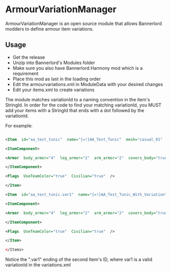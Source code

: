 
# ArmourVariationManager

ArmourVariationManager is an open source module that allows Bannerlord modders to define armour item variations.

## Usage
* Get the release
* Unzip into Bannerlord's Modules folder
* Make sure you also have Bannerlord.Harmony mod which is a requirement
* Place this mod as last in the loading order
* Edit the armourvariations.xml in ModuleData with your desired changes
* Edit your items.xml to create variations

The module matches variationId to a naming convention in the item's StringId. In order for the code to find your matching variationId, you MUST add your items with a StringId that ends with a dot followed by the variationId.

For example:
```xml <Items>

<Item  id="aa_test_tunic"  name="{=!}AA_Test_Tunic"  mesh="casual_01"  culture="Culture.vlandia"  weight="0.6"  appearance="1"  Type="BodyArmor">

<ItemComponent>

<Armor  body_armor="4"  leg_armor="2"  arm_armor="2"  covers_body="true"  modifier_group="cloth_unarmoured"  material_type="Cloth"  />

</ItemComponent>

<Flags  UseTeamColor="true"  Civilian="true"  />

</Item>

<Item  id="aa_test_tunic.var1"  name="{=!}AA_Test_Tunic_With_Variation"  mesh="casual_01"  culture="Culture.vlandia"  weight="0.6"  appearance="1"  Type="BodyArmor">

<ItemComponent>

<Armor  body_armor="4"  leg_armor="2"  arm_armor="2"  covers_body="true"  modifier_group="cloth_unarmoured"  material_type="Cloth"  />

</ItemComponent>

<Flags  UseTeamColor="true"  Civilian="true"  />

</Item>

</Items>
``` 

Notice the ".var1" ending of the second Item's ID, where var1 is a valid variationId in the variations.xml
